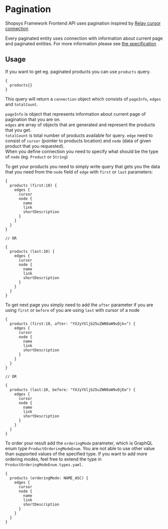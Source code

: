 # Pagination
Shopsys Framework Frontend API uses pagination inspired by [Relay cursor connection](https://facebook.github.io/relay/graphql/connections.htm)

Every paginated entity uses connection with information about current page and paginated entities.
For more information please see [the specification](https://facebook.github.io/relay/graphql/connections.htm)

## Usage

If you want to get eg. paginated products you can use `products` query.

```text
{
  products{}
}
```

This query will return a `connection` object which consists of `pageInfo`, `edges` and `totalCount`.

`pageInfo` is object that represents information about current page of pagination that you are on.  
`edges` are array of objects that are generated and represent the products that you get.  
`totalCount` is total number of products available for query.
`edge` need to consist of `cursor` (pointer to products location) and `node` (data of given product that you requested).  
When you define connection you need to specify what should be the type of `node` (eg. `Product` or `String`)

To get your products you need to simply write query that gets you the data that you need from the `node` field of `edge` with `first` or `last` parameters:

```text
{
  products (first:10) {
    edges {
      cursor
      node {
        name
        link
        shortDescription
      }
    }
  }
}

// OR

{
  products (last:10) {
    edges {
      cursor
      node {
        name
        link
        shortDescription
      }
    }
  }
}
```

To get next page you simply need to add the `after` parameter if you are using `first` or `before` of you are using `last` with cursor of a node

```text
{
  products (first:10, after: "YXJyYXljb25uZWN0aW9uOjk=") {
    edges {
      cursor
      node {
        name
        link
        shortDescription
      }
    }
  }
}

// OR

{
  products (last:10, before: "YXJyYXljb25uZWN0aW9uOjEw") {
    edges {
      cursor
      node {
        name
        link
        shortDescription
      }
    }
  }
}
```

To order your result add the `orderingMode` parameter, which is GraphQL enum type `ProductOrderingModeEnum`. You are not able to use other value than supported values of the specified type.
If you want to add more ordering modes, feel free to extend the type in `ProductOrderingModeEnum.types.yaml`.
```text
{
  products (orderingMode: NAME_ASC) {
    edges {
      cursor
      node {
        name
        link
        shortDescription
      }
    }
  }
}
```
